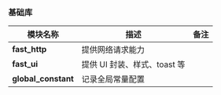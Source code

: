 ### 基础库

| 模块名称  | 描述                | 备注 |
|-----|-------------------|----------|
 |**fast_http**|提供网络请求能力||
|**fast_ui**|提供 UI 封装、样式、toast 等||
|**global_constant**|记录全局常量配置||